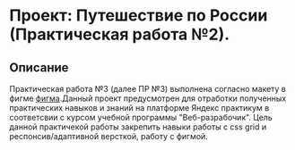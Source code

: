 # Проект: Путешествие по России (Практическая работа №2).

## Описание

Практическая работа №3 (далее ПР №3) выполнена согласно макету в фигме [фигма](https://www.figma.com/file/5S2WSbEFL6awjVWJ0NWL8Q/Sprint-3_-Russia-_-desktop-%2B-mobile?type=design&node-id=28503-0&t=2MD4nsyRjDzcV5hh-0).Данный проект предусмотрен для отработки полученных практических навыков и знаний на платформе Яндекс практикум в соответсвии с курсом учебной программы "Веб-разрабочик". Цель данной практичекой работы закрепить навыки работы с css grid и респонсив/адаптивной версткой, работу с фигмой.
